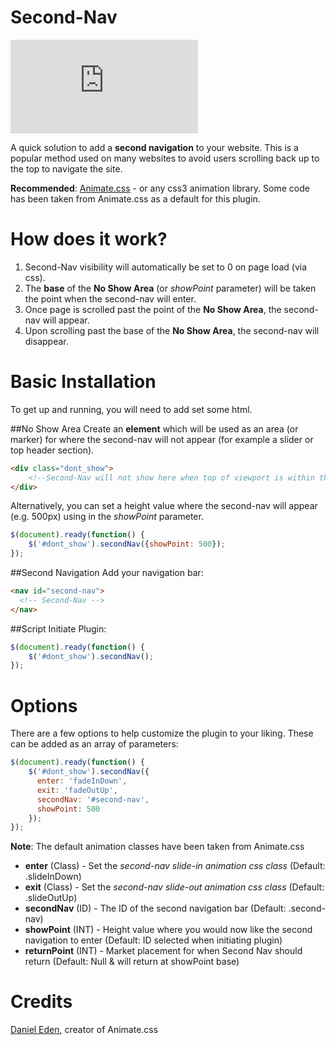 Second-Nav
==========================

<iframe src="http://zippy.gfycat.com/DeliriousGentleBoar.gif" frameborder="0"></iframe>

A quick solution to add a **second navigation** to your website. This is a popular method used on many websites to avoid users scrolling back up to the top to navigate the site.

**Recommended**: [Animate.css](https://daneden.github.io/animate.css/) - or any css3 animation library. Some code has been taken from Animate.css as a default for this plugin.

How does it work?
==========================
1. Second-Nav visibility will automatically be set to 0 on page load (via css).
2. The **base** of the **No Show Area** (or _showPoint_ parameter) will be taken the point when the second-nav will enter.
3. Once page is scrolled past the point of the **No Show Area**, the second-nav will appear.
4. Upon scrolling past the base of the **No Show Area**, the second-nav will disappear.

Basic Installation
==========================
To get up and running, you will need to add set some html.

##No Show Area
Create an **element** which will be used as an area (or marker) for where the second-nav will not appear (for example a slider or top header section).

```html
<div class="dont_show">
    <!--Second-Nav will not show here when top of viewport is within this area-->
</div>
```

Alternatively, you can set a height value where the second-nav will appear (e.g. 500px) using in the _showPoint_ parameter.

```javascript
$(document).ready(function() {
    $('#dont_show').secondNav({showPoint: 500});
});
```

##Second Navigation
Add your navigation bar:
```html
<nav id="second-nav">
  <!-- Second-Nav -->
</nav>
```

##Script
Initiate Plugin:
```javascript
$(document).ready(function() {
    $('#dont_show').secondNav();
});
```

Options
==========================
There are a few options to help customize the plugin to your liking. These can be added as an array of parameters:

```javascript
$(document).ready(function() {
    $('#dont_show').secondNav({
      enter: 'fadeInDown',
      exit: 'fadeOutUp',
      secondNav: '#second-nav',
      showPoint: 500
    });
});
```

**Note**: The default animation classes have been taken from Animate.css

* **enter** (Class) - Set the _second-nav slide-in animation css class_ (Default: .slideInDown)
* **exit** (Class) - Set the _second-nav slide-out animation css class_ (Default: .slideOutUp)
* **secondNav** (ID) - The ID of the second navigation bar (Default: .second-nav)
* **showPoint** (INT) - Height value where you would now like the second navigation to enter (Default: ID selected when initiating plugin)
* **returnPoint** (INT) - Market placement for when Second Nav should return (Default: Null & will return at showPoint base)

Credits
==========================

[Daniel Eden](https://github.com/daneden), creator of Animate.css
